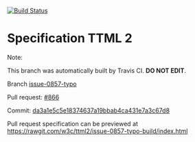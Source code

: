 [![Build Status](https://travis-ci.org/w3c/ttml2.svg?branch=issue-0857-typo)](https://travis-ci.org/w3c/ttml2)


# Specification TTML 2


Note:


This branch was automatically built by Travis CI. <b>DO NOT EDIT</b>.


 Branch [issue-0857-typo](https://github.com/w3c/ttml2/tree/issue-0857-typo)


 Pull request: [#866](https://github.com/w3c/ttml2/pull/866)


 Commit: [da3a1e5c5e18374637a19bbab4ca431e7a3c67d8](https://github.com/w3c/ttml2/commit/da3a1e5c5e18374637a19bbab4ca431e7a3c67d8)

Pull request specification can be previewed at https://rawgit.com/w3c/ttml2/issue-0857-typo-build/index.html



